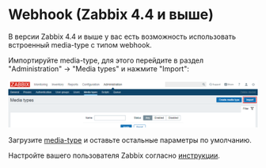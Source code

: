 # Webhook (Zabbix 4.4 и выше)

В версии Zabbix 4.4 и выше у вас есть возможность использовать встроенный media-type с типом webhook.

Импортируйте media-type, для этого перейдите в раздел "Administration" -> "Media types" и нажмите "Import":

![webhook-media-type-import](../../images/webhook/media-type-import.png)

Загрузите [media-type](../../webhook/media-type.xml) и оставьте остальные параметры по умолчанию.

Настройте вашего пользователя Zabbix согласно [инструкции](user.md).

